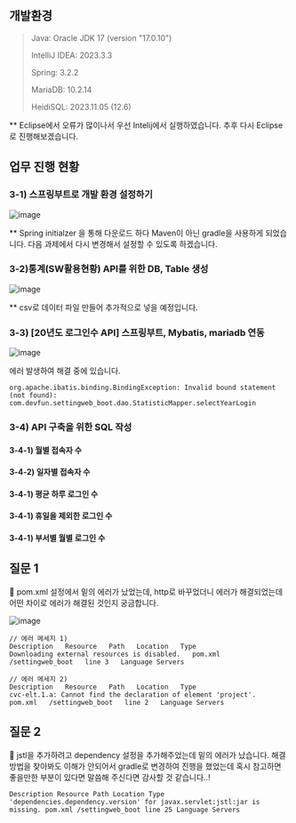 
## 개발환경
>Java: Oracle JDK 17 (version "17.0.10")
>
>IntelliJ IDEA: 2023.3.3
>
>Spring: 3.2.2
>
>MariaDB: 10.2.14
>
>HeidiSQL: 2023.11.05 (12.6)


** Eclipse에서 오류가 많이나서 우선 Intelij에서 실행하였습니다. 추후 다시 Eclipse로 진행해보겠습니다.


## 업무 진행 현황
### 3-1) 스프링부트로 개발 환경 설정하기
![image](https://github.com/Yerim1ee/Comento_BackEnd/assets/138195206/872869fe-b771-422a-b0c6-741d5ab36ff4)

** Spring initialzer 을 통해 다운로드 하다 Maven이 아닌 gradle을 사용하게 되었습니다. 다음 과제에서 다시 변경해서 설정할 수 있도록 하겠습니다.

### 3-2)통계(SW활용현황) API를 위한 DB, Table 생성
![image](https://github.com/Yerim1ee/Comento_BackEnd/assets/138195206/46f6c0cd-82a8-4e15-be02-0707725f8201)

** csv로 데이터 파일 만들어 추가적으로 넣을 예정입니다.

### 3-3) [20년도 로그인수 API] 스프링부트, Mybatis, mariadb 연동
![image](https://github.com/Yerim1ee/Comento_BackEnd/assets/138195206/1875ab5c-3c9e-4904-b4d7-126582adb418)


에러 발생하여 해결 중에 있습니다.
```
org.apache.ibatis.binding.BindingException: Invalid bound statement (not found): com.devfun.settingweb_boot.dao.StatisticMapper.selectYearLogin
```

### 3-4) API 구축을 위한 SQL 작성
#### 3-4-1) 월별 접속자 수

#### 3-4-2) 일자별 접속자 수

#### 3-4-1) 평균 하루 로그인 수

#### 3-4-1) 휴일을 제외한 로그인 수

#### 3-4-1) 부서별 월별 로그인 수


## 질문 1
📌 pom.xml 설정에서 밑의 에러가 났었는데, http로 바꾸었더니 에러가 해결되었는데 어떤 차이로 에러가 해결된 것인지 궁금합니다.

![image](https://github.com/Yerim1ee/Comento_BackEnd/assets/138195206/60f40d9a-03d3-464f-8c54-c92ac41d4488)

```
// 에러 메세지 1)
Description   Resource   Path   Location   Type
Downloading external resources is disabled.   pom.xml   /settingweb_boot   line 3   Language Servers

// 에러 메세지 2) 
Description   Resource   Path   Location   Type
cvc-elt.1.a: Cannot find the declaration of element 'project'.   pom.xml   /settingweb_boot   line 2   Language Servers
```

## 질문 2
📌 jstl을 추가하려고 dependency 설정을 추가해주었는데 밑의 에러가 났습니다. 해결방법을 찾아봐도 이해가 안되어서 gradle로 변경하여 진행을 했었는데 혹시 참고하면 좋을만한 부분이 있다면 말씀해 주신다면 감사할 것 같습니다..!
```
Description Resource Path Location Type 'dependencies.dependency.version' for javax.servlet:jstl:jar is missing. pom.xml /settingweb_boot line 25 Language Servers
```
